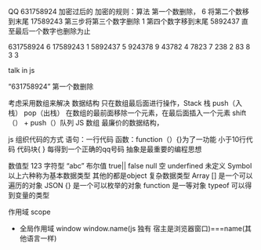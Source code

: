 QQ 631758924 加密过后的
加密的规则：算法
第一个数删除，            6
将第二个数移到末尾        17589243
第三步将第三个数字删除    1
第四个数字移到末尾        5892437
直至最后一个数字也删除为止

631758924  6
17589243   1
5892437    5
924378     9
43782      4
7823       7
238        2
83         8
3          3        

talk in js

“631758924” 第一个数删除

考虑采用数组来解决 数据结构
只在数组最后面进行操作，Stack 栈 push（入栈） pop（出栈）
在数组的最前面移除一个元素，在最后面插入一个元素 shift（） + push（）队列
JS 数组 最廉价的数据结构，

js 组织代码的方式
语句：一行代码
函数：function（）{}为了一功能 小于10行代码
代码块{ }  每得到一个正确的qq号码
抽象是最重要的编程思想

数值型 123
字符型 “abc”
布尔值 true|| false
null 空
underfined 未定义
Symbol
以上六种称为基本数据类型
其他的都是object 复杂数据类型
Array [] 是一个可以遍历的对象
JSON {} 是一个可以枚举的对象
function 是一等对象
typeof 可以得到变量的类型

作用域 scope
- 全局作用域 window
window.name(js 独有 宿主是浏览器窗口)===name(其他语言一样)